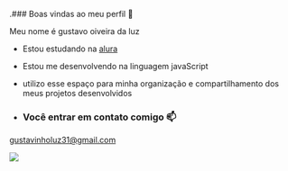 .### Boas vindas ao meu perfil 🖤

Meu nome é gustavo oiveira da luz 

- Estou estudando na [alura](https://www.alura.com.br)
- Estou me desenvolvendo na linguagem javaScript
- utilizo esse espaço para minha organização e compartilhamento dos meus projetos desenvolvidos

- ### Você entrar em contato comigo 📫

 gustavinholuz31@gmail.com



 ![](https://media1.tenor.com/m/b-8qLUrPAgQAAAAC/angry.gif)
